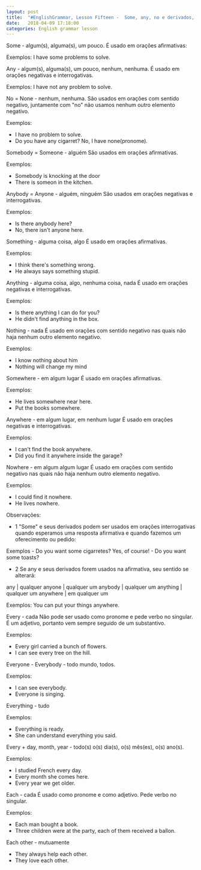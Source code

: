 ```yaml
---
layout: post
title:  "#EnglishGrammar, Lesson Fifteen -  Some, any, no e derivados, every, each e derivados"
date:   2018-04-09 17:18:00
categories: English grammar lesson
---
```


Some - algum(s), alguma(s), um pouco.
É usado em orações afirmativas:

Exemplos: I have some problems to solve.

Any - algum(s), alguma(s), um pouco, nenhum, nenhuma.
É usado em orações negativas e interrogativas.

Exemplos: I have not any problem to solve.

No = None - nenhum, nenhuma.
São usados em orações com sentido negativo, juntamente com "no" não usamos nenhum outro elemento negativo.

Exemplos:

 - I have no problem to solve.
 - Do you have any cigarret? No, I have none(pronome).

Somebody = Someone - alguém
São usados em orações afirmativas.

Exemplos:

 - Somebody is knocking at the door
 - There is someon in the kitchen.

 Anybody = Anyone - alguém, ninguém
 São usados em orações negativas e interrogativas.

 Exemplos:

  - Is there anybody here?
  - No, there isn't anyone here.

Something - alguma coisa, algo
É usado em orações afirmativas.

Exemplos:

 - I think there's something wrong.
 - He always says something stupid.

Anything - alguma coisa, algo, nenhuma coisa, nada
É usado em orações negativas e interrogativas.

Exemplos: 

 - Is there anything I can do for you?
 - He didn't find anything in the box.

Nothing - nada
É usado em orações com sentido negativo nas quais não haja nenhum outro elemento negativo.

Exemplos:

 - I know nothing about him
 - Nothing will change my mind

Somewhere - em algum lugar
É usado em orações afirmativas.

Exemplos:

 - He lives somewhere near here.
 - Put the books somewhere.

Anywhere  - em algum lugar, em nenhum lugar
É usado em orações negativas e interrogativas.

Exemplos:

 - I can't find the book anywhere.
 - Did you find it anywhere inside the garage?

Nowhere - em algum algum lugar 
É usado em orações com sentido negativo nas quais não haja nenhum outro elemento negativo.

Exemplos:

 - I could find it nowhere.
 - He lives nowhere.

Observações:

 - 1 "Some" e seus derivados podem ser usados em orações interrogativas quando esperamos uma resposta afirmativa e quando fazemos um oferecimento ou pedido:

 Exemplos
 	- Do you want some cigarretes? Yes, of course!
 	- Do you want some toasts?

 - 2 Se any e seus derivados forem usados na afirmativa, seu sentido se alterará:

any | qualquer
anyone | qualquer um
anybody | qualquer um
anything | qualquer um
anywhere | em qualquer um

Exemplos: You can put your things anywhere.

Every - cada
Não pode ser usado como pronome e pede verbo no singular. É um adjetivo, portanto vem sempre seguido de um substantivo.

Exemplos:

 - Every girl carried a bunch of flowers.
 - I can see every tree on the hill.

Everyone - Everybody - todo mundo, todos.

Exemplos:

 - I can see everybody.
 - Everyone is singing.

Everything - tudo

Exemplos:

 - Everything is ready.
 - She can understand everything you said.

Every + day, month, year - todo(s) o(s) dia(s), o(s) mês(es), o(s) ano(s).

Exemplos:

 - I studied French every day.
 - Every month she comes here.
 - Every year we get older.

Each - cada
É usado como pronome e como adjetivo. Pede verbo no singular.

Exemplos:

 - Each man bought a book.
 - Three children were at the party, each of them received a ballon.

Each other - mutuamente

 - They always help each other.
 - They love each other.